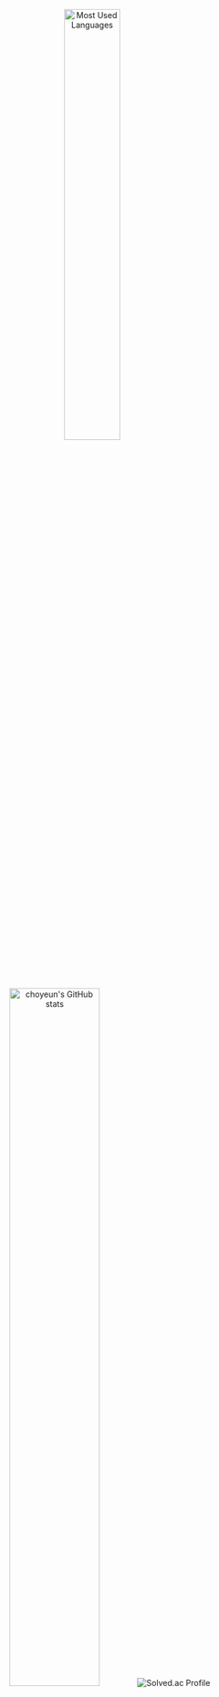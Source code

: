 <p align ="center">
  <img alt ="Most Used Languages"  src="https://github-readme-stats.vercel.app/api/top-langs/?username=choyeun&hide=html&layout=compact" width=44% />
  <img alt ="choyeun's GitHub stats"  src="https://github-readme-stats.vercel.app/api?username=choyeun&show_icons=true&include_all_commits=true"width=56% />
 <img alt="Solved.ac Profile"   src="http://mazassumnida.wtf/api/generate_badge?boj=choyeun">
</p>
